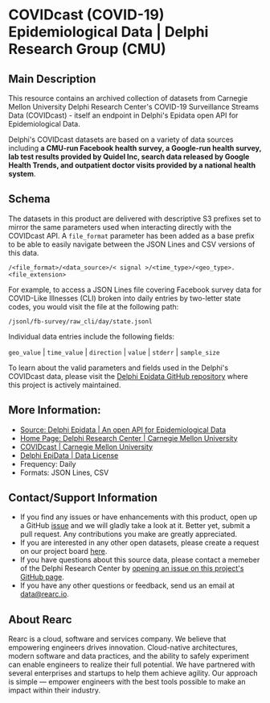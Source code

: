 # COVIDcast (COVID-19) Epidemiological Data | Delphi Research Group (CMU)

## Main Description
This resource contains an archived collection of datasets from Carnegie Mellon University Delphi Research Center's COVID-19 Surveillance Streams Data (COVIDcast) - itself an endpoint in Delphi's Epidata open API for Epidemiological Data.

Delphi's COVIDcast datasets are based on a variety of data sources including **a CMU-run Facebook health survey, a Google-run health survey, lab test results provided by Quidel Inc, search data released by Google Health Trends, and outpatient doctor visits provided by a national health system**.

## Schema
The datasets in this product are delivered with descriptive S3 prefixes set to mirror the same parameters used when interacting directly with the COVIDcast API. A `file_format` parameter has been added as a base prefix to be able to easily navigate between the JSON Lines and CSV versions of this data.

`/<file_format>/<data_source>/< signal >/<time_type>/<geo_type>.<file_extension>`

For example, to access a JSON Lines file covering Facebook survey data for COVID-Like Illnesses (CLI) broken into daily entries by two-letter state codes, you would visit the file at the following path:

`/jsonl/fb-survey/raw_cli/day/state.jsonl`

Individual data entries include the following fields:

`geo_value` | `time_value` | `direction` | `value` | `stderr` | `sample_size`

To learn about the valid parameters and fields used in the Delphi's COVIDcast data, please visit the [Delphi Epidata GitHub repository](https://github.com/cmu-delphi/delphi-epidata/blob/master/docs/api/covidcast.md) where this project is actively maintained.

## More Information:
- [Source: Delphi Epidata | An open API for Epidemiological Data](https://github.com/cmu-delphi/delphi-epidata)
- [Home Page: Delphi Research Center | Carnegie Mellon University](https://delphi.cmu.edu)
- [COVIDcast | Carnegie Mellon University](https://covidcast.cmu.edu)
- [Delphi EpiData | Data License](https://github.com/cmu-delphi/delphi-epidata/blob/master/docs/api/README.md#data-licensing)
- Frequency: Daily
- Formats: JSON Lines, CSV

## Contact/Support Information
- If you find any issues or have enhancements with this product, open up a GitHub [issue](https://github.com/rearc-data/covid-datasets-aws-data-exchange/issues/new) and we will gladly take a look at it. Better yet, submit a pull request. Any contributions you make are greatly appreciated.
- If you are interested in any other open datasets, please create a request on our project board [here](https://github.com/rearc-data/covid-datasets-aws-data-exchange/projects/1).
- If you have questions about this source data, please contact a memeber of the Delphi Research Center by [opening an issue on this project's GitHub page](https://github.com/cmu-delphi/delphi-epidata/issues/new).
- If you have any other questions or feedback, send us an email at data@rearc.io.

## About Rearc
Rearc is a cloud, software and services company. We believe that empowering engineers drives innovation. Cloud-native architectures, modern software and data practices, and the ability to safely experiment can enable engineers to realize their full potential. We have partnered with several enterprises and startups to help them achieve agility. Our approach is simple — empower engineers with the best tools possible to make an impact within their industry.